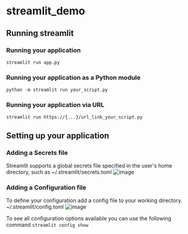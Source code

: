 # streamlit_demo
## Running streamlit
### Running your application
`streamlit run app.py`

### Running your application as a Python module
`python -m streamlit run your_script.py`

### Running your application via URL
`streamlit run https://{...}/url_link_your_script.py`

## Setting up your application
### Adding a Secrets file
Streamlit supports a global secrets file specified in the user's home directory, such as ~/.streamlit/secrets.toml
![image](https://github.com/tagaretiro/streamlit_demo/assets/63424036/f97d68a0-e917-4904-9484-9b62085f3cf4)

### Adding a Configuration file
To define your configuration add a config file to your working directory. ~/.streamlit/config.toml
![image](https://github.com/tagaretiro/streamlit_demo/assets/63424036/392813be-37e5-4007-9709-6f6d25724a90)

To see all configuration options available you can use the following command
`streamlit config show`
